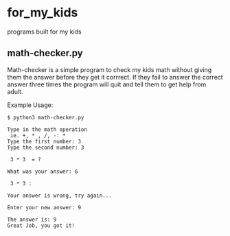 # for_my_kids
programs built for my kids


## math-checker.py

Math-checker is a simple program to check my kids math without giving them the answer
before they get it corrrect. If they fail to answer the correct answer three times the program
will quit and tell them to get help from adult.

Example Usage:

```
$ python3 math-checker.py

Type in the math operation 
 ie. +, * , /, -: *
Type the first number: 3
Type the second number: 3

 3 * 3  = ?

What was your answer: 6

 3 * 3 :

Your answer is wrong, try again...

Enter your new answer: 9

The answer is: 9 
Great Job, you got it!
```
